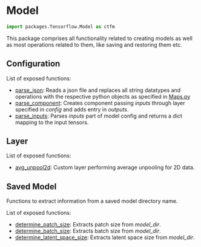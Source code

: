 # Model

```python
import packages.Tensorflow.Model as ctfm
```

This package comprises all functionality related to creating models as well as most operations related to them, like saving and restoring them etc.

## Configuration

List of exposed functions:
*   [parse_json](Configuration.py): Reads a json file and replaces all string datatypes and operations with the respective python objects as specified in [Maps.py](../Maps.py)
*   [parse_component](Configuration.py): Creates component passing *inputs* through layer specified in *config* and adds entry in *outputs*.
*   [parse_inputs](Configuration.py): Parses *inputs* part of model config and returns a dict mapping to the input tensors.

## Layer

List of exposed functions:
*   [avg_unpool2d](Layer.py): Custom layer performing average unpooling for 2D data.

## Saved Model

Functions to extract information from a saved model directory name.

List of exposed functions:
*   [determine_patch_size](SavedModel.py): Extracts patch size from *model_dir*.
*   [determine_batch_size](SavedModel.py): Extracts batch size from *model_dir*.
*   [determine_latent_space_size](SavedModel.py): Extracts latent space size from *model_dir*.